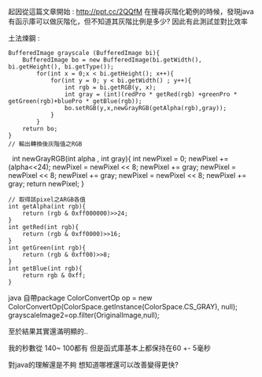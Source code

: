 起因從這篇文章開始 : http://ppt.cc/2QQfM
在搜尋灰階化範例的時候，發現java有函示庫可以做灰階化，但不知道其灰階比例是多少?
因此有此測試並對比效率

土法煉鋼 : 


    BufferedImage grayscale (BufferedImage bi){
        BufferedImage bo = new BufferedImage(bi.getWidth(), bi.getHeight(), bi.getType());
            for(int x = 0;x < bi.getHeight(); x++){
                for(int y = 0; y < bi.getWidth() ; y++){
                    int rgb = bi.getRGB(y, x);
                    int gray = (int)(redPro * getRed(rgb) +greenPro * getGreen(rgb)+bluePro * getBlue(rgb));
                    bo.setRGB(y,x,newGrayRGB(getAlpha(rgb),gray));
                }
            }
        return bo;                
    }
    // 輸出轉換後灰階值之RGB
    int newGrayRGB(int alpha , int gray){
        int newPixel = 0; 
        newPixel += (alpha<<24); 
        newPixel = newPixel << 8; 
        newPixel += gray; 
        newPixel = newPixel << 8; 
        newPixel += gray; 
        newPixel = newPixel << 8; 
        newPixel += gray; 
        return newPixel; 
    }
        
    // 取得該pixel之ARGB各值 
    int getAlpha(int rgb){
        return (rgb & 0xff000000)>>24;
    }
    int getRed(int rgb){
        return (rgb & 0xff0000)>>16;
    }
    int getGreen(int rgb){
        return (rgb & 0xff00)>>8;
    }
    int getBlue(int rgb){
        return rgb & 0xff;
    }
  
java 自帶package
    ColorConvertOp op = new ColorConvertOp(ColorSpace.getInstance(ColorSpace.CS_GRAY), null);
        grayscaleImage2=op.filter(OriginalImage,null);

至於結果其實還滿明顯的..


我的秒數從 140~ 100都有
但是函式庫基本上都保持在60 +- 5毫秒

對java的理解還是不夠
想知道哪裡還可以改善變得更快?
